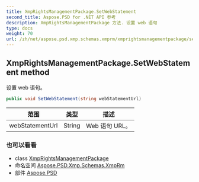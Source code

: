 ```yaml
---
title: XmpRightsManagementPackage.SetWebStatement
second_title: Aspose.PSD for .NET API 参考
description: XmpRightsManagementPackage 方法. 设置 web 语句
type: docs
weight: 70
url: /zh/net/aspose.psd.xmp.schemas.xmprm/xmprightsmanagementpackage/setwebstatement/
---
```

## XmpRightsManagementPackage.SetWebStatement method

设置 web 语句。

```csharp
public void SetWebStatement(string webStatementUrl)
```

| 范围 | 类型 | 描述 |
| --- | --- | --- |
| webStatementUrl | String | Web 语句 URL。 |

### 也可以看看

* class [XmpRightsManagementPackage](../)
* 命名空间 [Aspose.PSD.Xmp.Schemas.XmpRm](../../xmprightsmanagementpackage/)
* 部件 [Aspose.PSD](../../../)


